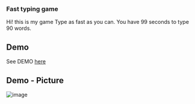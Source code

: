 ### Fast typing game
Hi! this is my game
Type as fast as you can.
You have 99 seconds to type 90 words.

## Demo

See DEMO [here](https://lauratejada.github.io/fast-typing-game/)

## Demo - Picture

![image](https://github.com/lauratejada/fast-typing-game/assets/64809271/9e27f4b0-9b87-4b6c-a15d-509f4bbe1fe2)
